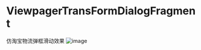 # ViewpagerTransFormDialogFragment
仿淘宝物流弹框滑动效果
![image](https://github.com/xingfengling/ViewpagerTransFormDialogFragment/blob/master/viewpagertransform.gif) 
